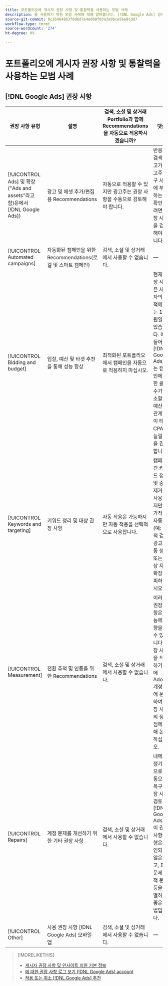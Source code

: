 ```yaml
---
title: 포트폴리오에 게시자 권장 사항 및 통찰력을 사용하는 모범 사례
description: 을 사용하기 위한 모범 사례에 대해 알아봅니다. [!DNL Google Ads] 검색, 소셜 및 상거래 포트폴리오가 포함된 권장 사항.
source-git-commit: 0c2b4648b3f0d6d7e4ed60f03a3a9bce56e9cdd7
workflow-type: tm+mt
source-wordcount: '274'
ht-degree: 0%

---
```


# 포트폴리오에 게시자 권장 사항 및 통찰력을 사용하는 모범 사례

## [!DNL Google Ads] 권장 사항

| 권장 사항 유형 | 설명 | 검색, 소셜 및 상거래 Portfolio과 함께 Recommendations을 자동으로 적용하시겠습니까? | 댓글 |
|--- |--- |--- |--- |
| [!UICONTROL Ads] 및 확장(&quot;Ads and assets&quot;라고 함)은에서 [!DNL Google Ads]) | 광고 및 에셋 추가/편집용 Recommendations | 자동으로 적용할 수 있지만 광고주는 권장 사항을 수동으로 검토해야 합니다. | 반응형 검색 광고가 광고주 요구 사항에 부합하는지 확인하려면 권장 사항을 검토해야 합니다. |
| [!UICONTROL Automated campaigns] | 자동화된 캠페인을 위한 Recommendations(로컬 및 스마트 캠페인) | 검색, 소셜 및 상거래에서 사용할 수 없습니다. | — |
| [!UICONTROL Bidding and budget] | 입찰, 예산 및 타겟 추천을 통해 성능 향상 | 최적화된 포트폴리오에서 캠페인을 자동으로 적용하지 마십시오. | 현재 권장 사항은 사용자의 목적에 맞는 1차원일 수 있습니다. 예를 들어, [!DNL Google Ads] 는 캠페인에 대한 클릭 수가 감소할 때 예산에 관계없이 타겟 CPA를 늘릴 것을 권장합니다. |
| [!UICONTROL Keywords and targeting] | 키워드 정리 및 대상 권장 사항 | 자동 적용은 가능하지만 자동 적용을 선택적으로 사용합니다. | 캠페인 간 키워드 정리 및 중복 제거 를 사용하지만 추가적인 자동화(예: 동적 검색 광고 자동 생성 또는 대상 자동 확장)를 피하십시오. |
| [!UICONTROL Measurement] | 전환 추적 및 인증을 위한 Recommendations | 검색, 소셜 및 상거래에서 사용할 수 없습니다. | 이러한 권장 사항은 성능에 영향을 줄 수 있습니다. 권장 사항을 적용하기 전에 Adobe 계정 팀에 문의하여 권장 사항의 장단점에 대해 논의하십시오. |
| [!UICONTROL Repairs] | 계정 문제를 개선하기 위한 기타 권장 사항 | 검색, 소셜 및 상거래에서 사용할 수 없습니다. | 내에서 정기적으로 수동으로 복구 권장 사항 검토 [!DNL Google Ads]. 이 권장 사항 유형은 승인되지 않은 광고, 피드 문제, 추적 문제 등을 식별하는 좋은 방법입니다. |
| [!UICONTROL Other] | 사용 권장 사항 [!DNL Google Ads] 모바일 앱 | 검색, 소셜 및 상거래에서 사용할 수 없습니다. | — |

>[!MORELIKETHIS]
>
>* [게시자 권장 사항 및 인사이트 지원 기본 정보](recommendation-support.md)
>* [에 대한 권장 사항 로그 보기 [!DNL Google Ads] account](google-recommendation-view-log.md)
>* [적용 또는 취소 [!DNL Google Ads] 추천](google-recommendation-apply-dismiss.md)

